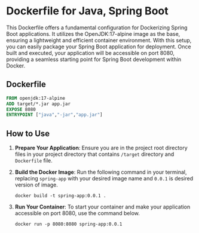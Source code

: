 # Dockerfile for Java, Spring Boot

This Dockerfile offers a fundamental configuration for Dockerizing Spring Boot applications. It utilizes the OpenJDK:17-alpine image as the base, ensuring a lightweight and efficient container environment. With this setup, you can easily package your Spring Boot application for deployment. Once built and executed, your application will be accessible on port 8080, providing a seamless starting point for Spring Boot development within Docker.

## Dockerfile

```dockerfile
FROM openjdk:17-alpine
ADD target/*.jar app.jar
EXPOSE 8080
ENTRYPOINT ["java","-jar","app.jar"]
```


## How to Use

1. **Prepare Your Application**: Ensure you are in the project root directory files in your project directory that contains `/target` directory and `Dockerfile` file.

2. **Build the Docker Image**: Run the following command in your terminal, replacing `spring-app` with your desired image name and `0.0.1` is desired version of image.

    ```
    docker build -t spring-app:0.0.1 .
    ```

3. **Run Your Container**: To start your container and make your application accessible on port 8080, use the command below.

    ```
    docker run -p 8080:8080 spring-app:0.0.1
    ```
